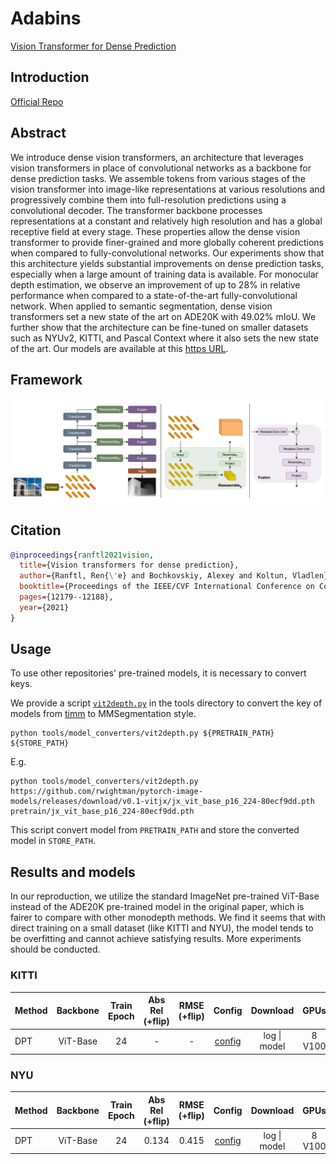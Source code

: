 # Adabins

[Vision Transformer for Dense Prediction](https://arxiv.org/abs/2103.13413)

## Introduction

<a href="https://github.com/isl-org/DPT">Official Repo</a>

## Abstract

We introduce dense vision transformers, an architecture that leverages vision transformers in place of convolutional networks as a backbone for dense prediction tasks. We assemble tokens from various stages of the vision transformer into image-like representations at various resolutions and progressively combine them into full-resolution predictions using a convolutional decoder. The transformer backbone processes representations at a constant and relatively high resolution and has a global receptive field at every stage. These properties allow the dense vision transformer to provide finer-grained and more globally coherent predictions when compared to fully-convolutional networks. Our experiments show that this architecture yields substantial improvements on dense prediction tasks, especially when a large amount of training data is available. For monocular depth estimation, we observe an improvement of up to 28% in relative performance when compared to a state-of-the-art fully-convolutional network. When applied to semantic segmentation, dense vision transformers set a new state of the art on ADE20K with 49.02% mIoU. We further show that the architecture can be fine-tuned on smaller datasets such as NYUv2, KITTI, and Pascal Context where it also sets the new state of the art. Our models are available at this <a href="https://github.com/isl-org/DPT">https URL</a>.


## Framework
<div align=center><img src="resources/images/dpt.png"/></div>

## Citation

```bibtex
@inproceedings{ranftl2021vision,
  title={Vision transformers for dense prediction},
  author={Ranftl, Ren{\'e} and Bochkovskiy, Alexey and Koltun, Vladlen},
  booktitle={Proceedings of the IEEE/CVF International Conference on Computer Vision},
  pages={12179--12188},
  year={2021}
}
```

## Usage

To use other repositories' pre-trained models, it is necessary to convert keys.

We provide a script [`vit2depth.py`](../../tools/model_converters/vit2depth.py) in the tools directory to convert the key of models from [timm](https://github.com/rwightman/pytorch-image-models/blob/master/timm/models/vision_transformer.py) to MMSegmentation style.

```shell
python tools/model_converters/vit2depth.py ${PRETRAIN_PATH} ${STORE_PATH}
```

E.g.

```shell
python tools/model_converters/vit2depth.py https://github.com/rwightman/pytorch-image-models/releases/download/v0.1-vitjx/jx_vit_base_p16_224-80ecf9dd.pth pretrain/jx_vit_base_p16_224-80ecf9dd.pth
```

This script convert model from `PRETRAIN_PATH` and store the converted model in `STORE_PATH`.

## Results and models

In our reproduction, we utilize the standard ImageNet pre-trained ViT-Base instead of the ADE20K pre-trained model in the original paper, which is fairer to compare with other monodepth methods. We find it seems that with direct training on a small dataset (like KITTI and NYU), the model tends to be overfitting and cannot achieve satisfying results. More experiments should be conducted.

### KITTI

| Method | Backbone | Train Epoch | Abs Rel (+flip) | RMSE (+flip) | Config | Download | GPUs |
| ------ | :--------: | :----: | :--------------: | :------: | :------: | :--------: | :---:|
| DPT  |  ViT-Base  |  24   | - | - |  [config](https://github.com/zhyever/Monocular-Depth-Estimation-Toolbox/blob/main/configs/dpt/dpt_vit-b16_kitti.py) | log \| model | 8 V100 |

### NYU

| Method | Backbone | Train Epoch | Abs Rel (+flip) | RMSE (+flip) | Config | Download | GPUs |
| ------ | :--------: | :----: | :--------------: | :------: | :------: | :--------: | :---:|
| DPT  |  ViT-Base  |  24   | 0.134 | 0.415 |  [config](https://github.com/zhyever/Monocular-Depth-Estimation-Toolbox/blob/main/configs/dpt/dpt_vit-b16_nyu.py) | log \| model | 8 V100 |
